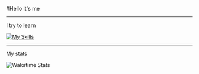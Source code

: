 #Hello it's me

---
I try to learn

[![My Skills](https://skillicons.dev/icons?i=java&theme=light)](https://skillicons.dev)

---
My stats

![Wakatime Stats](https://github-readme-stats.vercel.app/api/wakatime?username=@Alex_mhr&theme=tokyonight&layout=compact&langs_count=10&hide_title=true)
